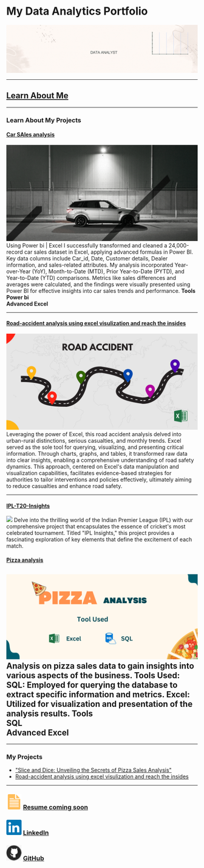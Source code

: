 # My Data Analytics Portfolio
[<img src="images/github_portfolio_banner.gif?raw=true"/>](https://www.linkedin.com/in/preetigudania/)

---






## [Learn About Me](/aboutme.md)






---



### Learn About My Projects



#### [Car SAles analysis](https://www.linkedin.com/pulse/car-sales-insights-preeti-gudania-x6hpc/?trackingId=AUKCAUQ4SfyzGqhLrxNhAA%3D%3D/)
[<img src="images/Black And White Modern Car Sale Banner.gif"/>](https://www.linkedin.com/pulse/car-sales-insights-preeti-gudania-x6hpc/?trackingId=AUKCAUQ4SfyzGqhLrxNhAA%3D%3D/)
Using Power bi | Excel I successfully transformed and cleaned a 24,000-record car sales dataset in Excel, applying advanced formulas in Power BI. Key data columns include Car_id, Date, Customer details, Dealer information, and sales-related attributes. My analysis incorporated Year-over-Year (YoY), Month-to-Date (MTD), Prior Year-to-Date (PYTD), and Year-to-Date (YTD) comparisons. Metrics like sales differences and averages were calculated, and the findings were visually presented using Power BI for effective insights into car sales trends and performance.
<b>Tools</b></br>
**Power bi**</br>
**Advanced Excel**

---


#### [Road-accident analysis using excel visulization and reach the insides](https://www.linkedin.com/feed/update/urn:li:linkedInArticle:7158119315307732993/)
[<img src="images/road accident template.png"/>](https://www.linkedin.com/feed/update/urn:li:linkedInArticle:7158119315307732993/)
Leveraging the power of Excel, this road accident analysis delved into urban-rural distinctions, serious casualties, and monthly trends. Excel served as the sole tool for querying, visualizing, and presenting critical information. Through charts, graphs, and tables, it transformed raw data into clear insights, enabling a comprehensive understanding of road safety dynamics. This approach, centered on Excel's data manipulation and visualization capabilities, facilitates evidence-based strategies for authorities to tailor interventions and policies effectively, ultimately aiming to reduce casualties and enhance road safety.


---
#### [IPL-T20-Insights](https://www.linkedin.com/pulse/ipl-insights-preeti-gudania-pmdlc/?trackingId=tTNulYVqS%2BGXW317QtFxUw%3D%3D/)
[<img src="images/IPL analysis.png"/>](https://www.linkedin.com/pulse/ipl-insights-preeti-gudania-pmdlc/?trackingId=tTNulYVqS%2BGXW317QtFxUw%3D%3D/)
Delve into the thrilling world of the Indian Premier League (IPL) with our comprehensive project that encapsulates the essence of cricket's most celebrated tournament. Titled "IPL Insights," this project provides a fascinating exploration of key elements that define the excitement of each match.



#### [Pizza analysis](https://www.linkedin.com/pulse/pizza-sales-analysis-preeti-gudania-rg0cc/)
[<img src="images/pizza project template.png"/>](https://www.linkedin.com/pulse/pizza-sales-analysis-preeti-gudania-rg0cc/)
Analysis on pizza sales data to gain insights into various aspects of the business. Tools Used: SQL: Employed for querying the database to extract specific information and metrics. Excel: Utilized for visualization and presentation of the analysis results.
<b>Tools</b></br>
SQL</br>
Advanced Excel
---


---


### My Projects

- ["Slice and Dice: Unveiling the Secrets of Pizza Sales Analysis"](https://www.linkedin.com/pulse/doordash-sales-analysis-using-excel-madeeha-umar/?trackingId=w4sjOJInQvGeRytPnByHLg%3D%3D)
- [Road-accident analysis using excel visulization and reach the insides](https://www.linkedin.com/feed/update/urn:li:linkedInArticle:7158119315307732993/)

---
### [<img src="images/doc_icon.png?raw=true"/>](https://www.linkedin.com/in/preetigudania/)      [Resume coming soon](https://www.linkedin.com/in/preetigudania/) 




### [<img src="images/linkedin_icon.png?raw=true"/>](https://www.linkedin.com/in/preetigudania/)                                     [LinkedIn](https://www.linkedin.com/in/preetigudania/)












### [<img src="images/GitHub_icon40.png?raw=true"/>](https://github.com/preetigudanai)             [GitHub](https://github.com/preetigudania)
